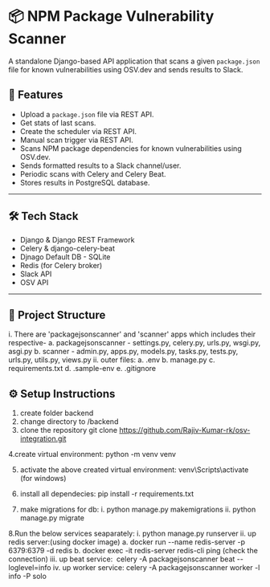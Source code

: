# 📦 NPM Package Vulnerability Scanner

A standalone Django-based API application that scans a given `package.json` file for known vulnerabilities using OSV.dev and sends results to Slack.

## 🚀 Features

- Upload a `package.json` file via REST API.
- Get stats of last scans.
- Create the scheduler via REST API.
- Manual scan trigger via REST API.
- Scans NPM package dependencies for known vulnerabilities using OSV.dev.
- Sends formatted results to a Slack channel/user.
- Periodic scans with Celery and Celery Beat.
- Stores results in PostgreSQL database.

---

## 🛠 Tech Stack

- Django & Django REST Framework
- Celery & django-celery-beat
- Djnago Default DB - SQLite 
- Redis (for Celery broker)
- Slack API
- OSV API

---

## 📁 Project Structure
i. There are 'packagejsonscanner' and 'scanner' apps which includes their respective-
    a. packagejsonscanner - settings.py, celery.py, urls.py, wsgi.py, asgi.py
    b. scanner - admin.py, apps.py, models.py, tasks.py, tests.py, urls.py, utils.py, views.py
ii. outer files:
    a. .env
    b. manage.py
    c. requirements.txt
    d. .sample-env
    e. .gitignore

## ⚙️ Setup Instructions
1. create folder backend
2. change directory to /backend
3. clone the repository
git clone https://github.com/Rajiv-Kumar-rk/osv-integration.git

4.create virtual environment: 
    python -m venv venv

5. activate the above created virtual environment:
    venv\Scripts\activate (for windows)

6. install all dependecies:
    pip install -r requirements.txt

7. make migrations for db:
    i. python manage.py makemigrations
    ii. python manage.py migrate


8.Run the below services seaparately:
    i. python manage.py runserver
    ii. up redis server:(using docker image)
        a. docker run --name redis-server -p 6379:6379 -d redis
        b. docker exec -it redis-server redis-cli ping  (check the connection)
    iii. up beat service: 
        celery -A packagejsonscanner beat --loglevel=info
    iv. up worker service:
        celery -A packagejsonscanner worker -l info -P solo
